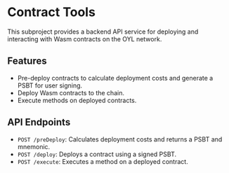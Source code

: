 # Contract Tools

This subproject provides a backend API service for deploying and interacting with Wasm contracts on the OYL network.

## Features

- Pre-deploy contracts to calculate deployment costs and generate a PSBT for user signing.
- Deploy Wasm contracts to the chain.
- Execute methods on deployed contracts.

## API Endpoints

- `POST /preDeploy`: Calculates deployment costs and returns a PSBT and mnemonic.
- `POST /deploy`: Deploys a contract using a signed PSBT.
- `POST /execute`: Executes a method on a deployed contract.
